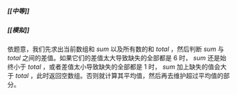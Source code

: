 ##### [[中等]]
##### [[模拟]]
依题意，我们先求出当前数组和 $sum$ 以及所有数的和 $total$ ，然后判断 $sum$ 与 $total$ 之间的差值。如果它们的差值太大导致缺失的全部都是 $6$ 时， $sum$ 还是始终小于 $total$ ，或者差值太小导致缺失的全部都是 $1$ 时， $sum$ 加上缺失的值会大于 $total$ ，此时返回空数组。否则就计算其平均值，然后再去维护超过平均值的部分。